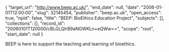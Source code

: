 {
  "target_url": "http://www.beep.ac.uk/", 
  "end_date": null, 
  "date": "2006-01-01T12:00:00", 
  "slug": 32145454, 
  "publisher": "beep.ac.uk", 
  "open_access": true, 
  "npld": false, 
  "title": "BEEP: BioEthics Education Project", 
  "subjects": [], 
  "collections": [], 
  "record_id": "20060101T120000/cBLGLQIrB9aNGWKLn+eQWw==", 
  "scope": "root", 
  "start_date": null
}

BEEP is here to support the teaching and learning of bioethics.